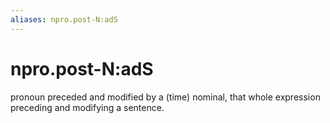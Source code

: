 ```yaml
---
aliases: npro.post-N:adS
---
```

# npro.post-N:adS

pronoun preceded and modified by a (time) nominal, that whole expression preceding and modifying a sentence.